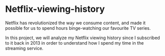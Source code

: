# Netflix-viewing-history

Netflix has revolutionized the way we consume content, and made it possible for us to spend hours binge-watching our favourite TV series.

In this project, we will analyze my Netflix viewing history since I subscribed to it back in 2013 in order to understand how I spend my time in the streaming service.
